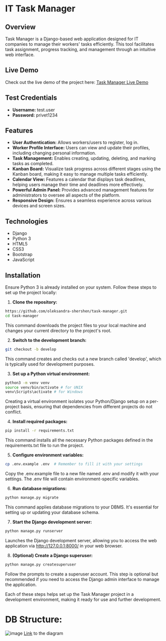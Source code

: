 # IT Task Manager

## Overview
Task Manager is a Django-based web application designed for IT companies to manage their workers' tasks efficiently. This tool facilitates task assignment, progress tracking, and management through an intuitive web interface.

## Live Demo
Check out the live demo of the project here:
[Task Manager Live Demo](https://task-manager-l5zb.onrender.com)

## Test Credentials
- **Username:** test.user
- **Password:** privet1234

## Features
- **User Authentication:** Allows workers/users to register, log in.
- **Worker Profile Interface:** Users can view and update their profiles, including changing personal information.
- **Task Management:** Enables creating, updating, deleting, and marking tasks as completed.
- **Kanban Board:** Visualize task progress across different stages using the Kanban board, making it easy to manage multiple tasks efficiently.
- **Calendar View:** Features a calendar that displays task deadlines, helping users manage their time and deadlines more effectively.
- **Powerful Admin Panel:** Provides advanced management features for administrators to oversee all aspects of the platform.
- **Responsive Design:** Ensures a seamless experience across various devices and screen sizes.


## Technologies
- Django
- Python 3
- HTML5
- CSS3
- Bootstrap
- JavaScript

## Installation
Ensure Python 3 is already installed on your system. Follow these steps to set up the project locally:

1. **Clone the repository:**
```bash
https://github.com/oleksandra-shershen/task-manager.git
cd task-manager
```
This command downloads the project files to your local machine and changes your current directory to the project's root.

2. **Switch to the development branch:**
```bash
git checkout -b develop
```
This command creates and checks out a new branch called 'develop', which is typically used for development purposes.

3. **Set up a Python virtual environment:**
```bash
python3 -m venv venv
source venv/bin/activate # for UNIX
venv\Scripts\activate # for Windows
```
Creating a virtual environment isolates your Python/Django setup on a per-project basis, ensuring that dependencies from different projects do not conflict.

4. **Install required packages:**
```bash
pip install -r requirements.txt
```
This command installs all the necessary Python packages defined in the requirements.txt file to run the project.

5. **Configure environment variables:**
```bash
cp .env.example .env  # Remember to fill it with your settings
```
Copy the .env.example file to a new file named .env and modify it with your settings. The .env file will contain environment-specific variables.

6. **Run database migrations:**
```bash
python manage.py migrate
```
This command applies database migrations to your DBMS. It's essential for setting up or updating your database schema.

7. **Start the Django development server:**
```bash
python manage.py runserver
```
Launches the Django development server, allowing you to access the web application via http://127.0.0.1:8000/ in your web browser.

8. **(Optional) Create a Django superuser:**
```bash
python manage.py createsuperuser
```
Follow the prompts to create a superuser account. This step is optional but recommended if you need to access the Django admin interface to manage the application.

Each of these steps helps set up the Task Manager project in a development environment, making it ready for use and further development.

# DB Structure:
![image](https://github.com/oleksandra-shershen/task-manager/assets/105819546/6e5cda7d-bb3b-4e29-a8d0-d18f9d796ce5)
[Link](https://dbdiagram.io/d/task-manager-661cd94d03593b6b61fd9694) to the diagram



